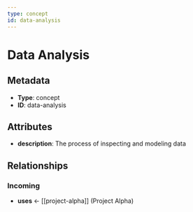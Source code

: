 ```yaml
---
type: concept
id: data-analysis
---
```


# Data Analysis

## Metadata

- **Type**: concept
- **ID**: data-analysis

## Attributes

- **description**: The process of inspecting and modeling data

## Relationships

### Incoming

- **uses** ← [[project-alpha]] (Project Alpha)

